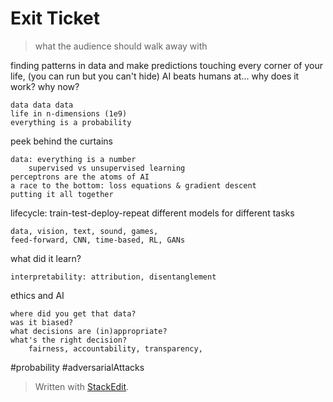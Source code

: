 
# Exit Ticket
> what the audience should walk away with

finding patterns in data and make predictions
touching every corner of your life, (you can run but you can't hide)
AI beats humans at...
why does it work? why now?
	
	data data data
	life in n-dimensions (1e9)
	everything is a probability
peek behind the curtains
	
	data: everything is a number
		supervised vs unsupervised learning
	perceptrons are the atoms of AI
	a race to the bottom: loss equations & gradient descent
	putting it all together
	
lifecycle: train-test-deploy-repeat
different models for different tasks
	
	data, vision, text, sound, games,
	feed-forward, CNN, time-based, RL, GANs
	
what did it learn?
	
	interpretability: attribution, disentanglement
	
ethics and AI 
	
	where did you get that data?
	was it biased?
	what decisions are (in)appropriate?
	what's the right decision? 
		fairness, accountability, transparency, 
	


#probability
#adversarialAttacks


> Written with [StackEdit](https://stackedit.io/).
<!--stackedit_data:
eyJoaXN0b3J5IjpbLTEzMDcyNzc2NzgsLTc4NzczMzE3OCwtOT
A1OTE3NDIsMTg3NzA4NzczNV19
-->
